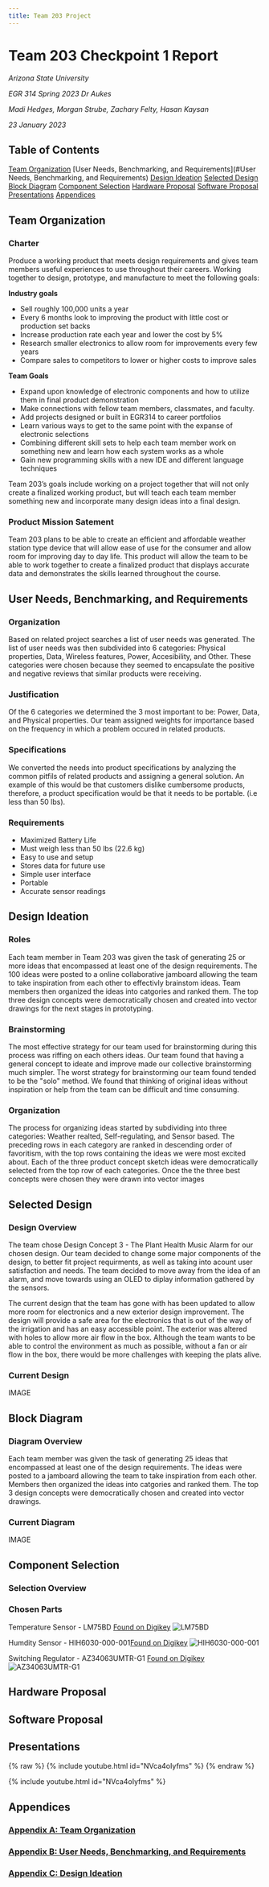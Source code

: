 ```yaml
---
title: Team 203 Project
---
```


# Team 203 Checkpoint 1 Report
_Arizona State University_

_EGR 314 Spring 2023 Dr Aukes_

_Madi Hedges, Morgan Strube, Zachary Felty, Hasan Kaysan_

_23 January 2023_

## Table of Contents
[Team Organization](#team-organization)
[User Needs, Benchmarking, and Requirements](#User Needs, Benchmarking, and Requirements)
[Design Ideation](#design-ideation)
[Selected Design](#selected-design)
[Block Diagram](#block-diagram)
[Component Selection](#component-selection)
[Hardware Proposal](#hardware-proposal)
[Software Proposal](#software-proposal)
[Presentations](#presentations)
[Appendices](#appendices)

## Team Organization

### Charter

Produce a working product that meets design requirements and gives team members useful experiences to use throughout their careers. Working together to design, prototype, and manufacture to meet the following goals:

**Industry goals**
* Sell roughly 100,000 units a year
* Every 6 months look to improving the product with little cost or production set backs
* Increase production rate each year and lower the cost by 5%
* Research smaller electronics to allow room for improvements every few years
* Compare sales to competitors to lower or higher costs to improve sales

**Team Goals**
* Expand upon knowledge of  electronic components and how to utilize them in final product demonstration
* Make connections with fellow team members, classmates, and faculty. 
* Add projects designed or built in EGR314 to career portfolios 
* Learn various ways to get to the same point with the expanse of electronic selections
* Combining different skill sets to help each team member work on something new and learn how each system works as a whole
* Gain new programming skills with a new IDE and different language techniques

Team 203’s goals include working on a project together that will not only create a finalized working product, but will teach each team member something new and incorporate many design ideas into a final design.

### Product Mission Satement
Team 203 plans to be able to create an efficient and affordable weather station type device that will allow ease of use for the consumer and allow room for improving day to day life. This product will allow the team to be able to work together to create a finalized product that displays accurate data and demonstrates the skills learned throughout the course.

## User Needs, Benchmarking, and Requirements
### Organization
Based on related project searches a list of user needs was generated. The list of user needs was then subdivided into 6 categories: Physical properties, Data, Wireless features, Power, Accesibility, and Other. These categories were chosen because they seemed to encapsulate the positive and negative reviews that similar products were receiving.
### Justification
Of the 6 categories we determined the 3 most important to be: Power, Data, and Physical properties. Our team assigned weights for importance based on the frequency in which a problem occured in related products. 
### Specifications
We converted the needs into product specifications by analyzing the common pitfils of related products and assigning a general solution. An example of this would be that customers dislike cumbersome products, therefore, a product specification would be that it needs to be portable. (i.e less than 50 lbs).
### Requirements
* Maximized Battery Life
* Must weigh less than 50 lbs (22.6 kg)
* Easy to use and setup
* Stores data for future use
* Simple user interface
* Portable
* Accurate sensor readings

## Design Ideation
### Roles
Each team member in Team 203 was given the task of generating 25 or more ideas that encompassed at least one of the design requirements. The 100 ideas were posted to a online collaborative jamboard allowing the team to take inspiration from each other to effectivly brainstom ideas. Team members then organized the ideas into catgories and ranked them. The top three design concepts were democratically chosen and created into vector drawings for the next stages in prototyping.
### Brainstorming
The most effective strategy for our team used for brainstorming during this process was riffing on each others ideas. Our team found that having a general concept to ideate and improve made our collective brainstorming much simpler. The worst strategy for brainstorming our team found tended to be the "solo" method. We found that thinking of original ideas without inspiration or help from the team can be difficult and time consuming.
### Organization
The process for organizing ideas started by subdividing into three categories: Weather realted, Self-regulating, and Sensor based. The preceding rows in each category are ranked in descending order of favoritism, with the top rows containing the ideas we were most excited about. Each of the three product concept sketch ideas were democratically selected from the top row of each categories. Once the the three best concepts were chosen they were drawn into vector images

## Selected Design
### Design Overview

The team chose Design Concept 3 - The Plant Health Music Alarm for our chosen design. Our team decided to change some major components of the design, to better fit project requirments, as well as taking into acount user satisfaction and needs. The team decided to move away from the idea of an alarm, and move towards using an OLED to diplay information gathered by the sensors.

The current design that the team has gone with has been updated to allow more room for electronics and a new exterior design improvement. The design will provide a safe area for the electronics that is out of the way of the irrigation and has an easy accessible point. The exterior was altered with holes to allow more air flow in the box. Although the team wants to be able to control the environment as much as possible, without a fan or air flow in the box, there would be more challenges with keeping the plats alive.
### Current Design
IMAGE

## Block Diagram
### Diagram Overview
Each team member was given the task of generating 25 ideas that encompassed at least one of the design requirements. The ideas were posted to a jamboard allowing the team to take inspiration from each other. Members then organized the ideas into catgories and ranked them. The top 3 design concepts were democratically chosen and created into vector drawings.
### Current Diagram
IMAGE

## Component Selection
### Selection Overview

### Chosen Parts
Temperature Sensor - LM75BD [Found on Digikey](https://www.digikey.com/en/products/detail/umw/LM75BD/16842174?utm_adgroup=Temperature%20Sensors%20-%20NTC%20Thermistors&utm_source=google&utm_medium=cpc&utm_campaign=Shopping_Product_Sensors%2C%20Transducers_NEW&utm_term=&utm_content=Temperature%20Sensors%20-%20NTC%20Thermistors&gclid=Cj0KCQiAorKfBhC0ARIsAHDzslv9GIfb93bmvJccUv8R-opUv7Dptezt21sXMPO6fPWY4PgNtWwrrqsaAhLVEALw_wcB)
![LM75BD](https://user-images.githubusercontent.com/102606124/221481217-12a9fd89-28cb-4715-8789-5646c556436f.png)

Humdity Sensor - HIH6030-000-001[Found on Digikey](https://www.digikey.com/en/products/detail/honeywell-sensing-and-productivity-solutions/HIH6030-000-001/4440787)
![HIH6030-000-001](https://user-images.githubusercontent.com/102606124/221481478-40137153-dce3-425e-bed4-81e7c9ca116c.png)

Switching Regulator - AZ34063UMTR-G1 [Found on Digikey](https://www.digikey.com/en/products/detail/diodes-incorporated/AZ34063UMTR-G1/4471007)
![AZ34063UMTR-G1](https://user-images.githubusercontent.com/102606124/221481650-23a2d1ce-d08e-4acd-8e0a-5cba31ce7f7a.png)

## Hardware Proposal

## Software Proposal

## Presentations
{% raw %} {% include youtube.html id="NVca4oIyfms" %}
{% endraw %}

{% include youtube.html id="NVca4oIyfms" %}

## Appendices

### [Appendix A: Team Organization](/TeamOrgAppendix)

### [Appendix B: User Needs, Benchmarking, and Requirements](/UserNeedsAppendix)

### [Appendix C: Design Ideation](/DesignIdeaAppendix)
